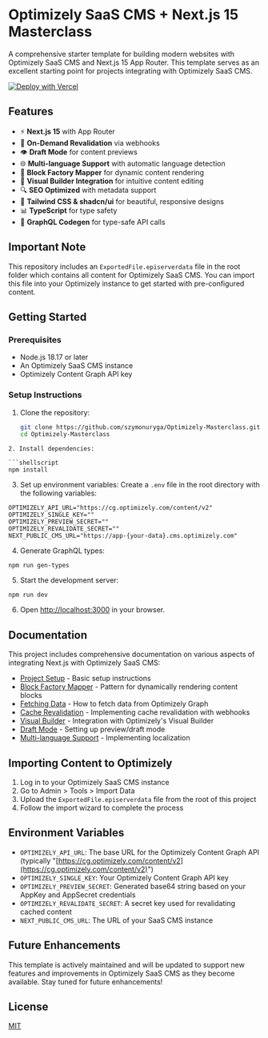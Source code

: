 # Optimizely SaaS CMS + Next.js 15 Masterclass

A comprehensive starter template for building modern websites with Optimizely SaaS CMS and Next.js 15 App Router. This template serves as an excellent starting point for projects integrating with Optimizely SaaS CMS.

[![Deploy with Vercel](https://vercel.com/button)](https://vercel.com/new/clone?repository-url=https%3A%2F%2Fgithub.com%2Fszymonuryga%2FOptimizely-Masterclass&env=OPTIMIZELY_API_URL,OPTIMIZELY_SINGLE_KEY,OPTIMIZELY_PREVIEW_SECRET,OPTIMIZELY_REVALIDATE_SECRET,NEXT_PUBLIC_CMS_URL)

## Features

- ⚡ **Next.js 15** with App Router
- 🔄 **On-Demand Revalidation** via webhooks
- 👁️ **Draft Mode** for content previews
- 🌐 **Multi-language Support** with automatic language detection
- 🧩 **Block Factory Mapper** for dynamic content rendering
- 🎨 **Visual Builder Integration** for intuitive content editing
- 🔍 **SEO Optimized** with metadata support
- 💅 **Tailwind CSS & shadcn/ui** for beautiful, responsive designs
- 📊 **TypeScript** for type safety
- 📝 **GraphQL Codegen** for type-safe API calls

## Important Note

This repository includes an `ExportedFile.episerverdata` file in the root folder which contains all content for Optimizely SaaS CMS. You can import this file into your Optimizely instance to get started with pre-configured content.

## Getting Started

### Prerequisites

- Node.js 18.17 or later
- An Optimizely SaaS CMS instance
- Optimizely Content Graph API key

### Setup Instructions

1. Clone the repository:
   ```bash
   git clone https://github.com/szymonuryga/Optimizely-Masterclass.git
   cd Optimizely-Masterclass
   ```

````
2. Install dependencies:

```shellscript
npm install
````

3. Set up environment variables:
   Create a `.env` file in the root directory with the following variables:

```plaintext
OPTIMIZELY_API_URL="https://cg.optimizely.com/content/v2"
OPTIMIZELY_SINGLE_KEY=""
OPTIMIZELY_PREVIEW_SECRET=""
OPTIMIZELY_REVALIDATE_SECRET=""
NEXT_PUBLIC_CMS_URL="https://app-{your-data}.cms.optimizely.com"
```

4. Generate GraphQL types:

```shellscript
npm run gen-types
```

5. Start the development server:

```shellscript
npm run dev
```

6. Open [http://localhost:3000](http://localhost:3000) in your browser.

## Documentation

This project includes comprehensive documentation on various aspects of integrating Next.js with Optimizely SaaS CMS:

- [Project Setup](docs/project-setup.md) - Basic setup instructions
- [Block Factory Mapper](docs/block-factory-mapper.md) - Pattern for dynamically rendering content blocks
- [Fetching Data](docs/fetch-data.md) - How to fetch data from Optimizely Graph
- [Cache Revalidation](docs/cache-revalidation.md) - Implementing cache revalidation with webhooks
- [Visual Builder](docs/visual-builder.md) - Integration with Optimizely's Visual Builder
- [Draft Mode](docs/draft-mode.md) - Setting up preview/draft mode
- [Multi-language Support](docs/multi-language.md) - Implementing localization

## Importing Content to Optimizely

1. Log in to your Optimizely SaaS CMS instance
2. Go to Admin > Tools > Import Data
3. Upload the `ExportedFile.episerverdata` file from the root of this project
4. Follow the import wizard to complete the process

## Environment Variables

- `OPTIMIZELY_API_URL`: The base URL for the Optimizely Content Graph API (typically "[https://cg.optimizely.com/content/v2](https://cg.optimizely.com/content/v2)")
- `OPTIMIZELY_SINGLE_KEY`: Your Optimizely Content Graph API key
- `OPTIMIZELY_PREVIEW_SECRET`: Generated base64 string based on your AppKey and AppSecret credentials
- `OPTIMIZELY_REVALIDATE_SECRET`: A secret key used for revalidating cached content
- `NEXT_PUBLIC_CMS_URL`: The URL of your SaaS CMS instance

## Future Enhancements

This template is actively maintained and will be updated to support new features and improvements in Optimizely SaaS CMS as they become available. Stay tuned for future enhancements!

## License

[MIT](LICENSE)
